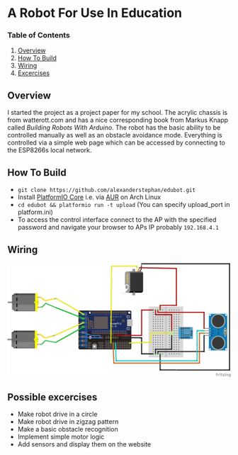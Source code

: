 # A Robot For Use In Education

### Table of Contents
1. [Overview](#Overview)
2. [How To Build](#how-to-build)
3. [Wiring](#Wiring)
4. [Excercises](#possible-excercises)

## Overview
I started the project as a project paper for my school. The acrylic chassis is from watterott.com and has a nice corresponding book from Markus Knapp called *Building Robots With Arduino*. 
The robot has the basic ability to be controlled manually as well as an obstacle avoidance mode. Everything is controlled via a simple web page which can be accessed by connecting to the ESP8266s local network. 

## How To Build

- `git clone https://github.com/alexanderstephan/edubot.git`
- Install [PlatformIO Core](https://docs.platformio.org/en/latest/core.html) i.e. via [AUR](https://aur.archlinux.org/packages/platformio-git/) on Arch Linux
- `cd edubot && platformio run -t upload` (You can specify upload_port in platform.ini)
- To access the control interface connect to the AP with the specified password and navigate your browser to APs IP probably `192.168.4.1`

## Wiring
![Schematic](https://raw.githubusercontent.com/alexanderstephan/edubot/master/edubot_wiring.png)

## Possible excercises
- Make robot drive in a circle
- Make robot drive in zigzag pattern
- Make a basic obstacle recognition
- Implement simple motor logic
- Add sensors and display them on the website
